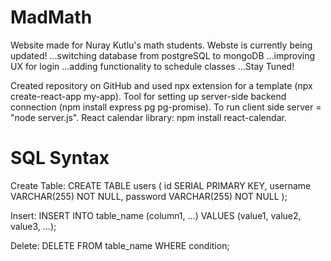 # MadMath

Website made for Nuray Kutlu's math students.
Webste is currently being updated! 
...switching database from postgreSQL to mongoDB
...improving UX for login
...adding functionality to schedule classes
...Stay Tuned!

Created repository on GitHub and used npx extension for a template (npx create-react-app my-app).
Tool for setting up server-side backend connection (npm install express pg pg-promise).
To run client side server = "node server.js".
React calendar library: npm install react-calendar.

# SQL Syntax

Create Table:
CREATE TABLE users (
id SERIAL PRIMARY KEY,
username VARCHAR(255) NOT NULL,
password VARCHAR(255) NOT NULL
);

Insert:
INSERT INTO table_name (column1, ...)
VALUES (value1, value2, value3, ...);

Delete:
DELETE FROM table_name WHERE condition;
